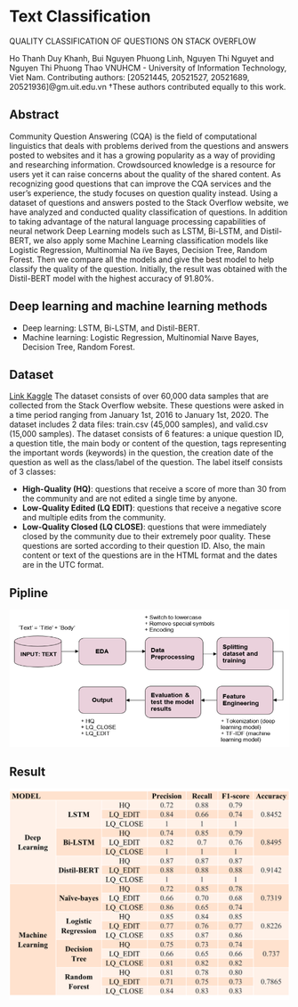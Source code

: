 # Text Classification
QUALITY CLASSIFICATION OF QUESTIONS ON STACK OVERFLOW

Ho Thanh Duy Khanh, Bui Nguyen Phuong Linh, Nguyen Thi Nguyet and Nguyen Thi Phuong Thao
VNUHCM - University of Information Technology, Viet Nam.
Contributing authors: [20521445, 20521527, 20521689, 20521936]@gm.uit.edu.vn
†These authors contributed equally to this work.

## Abstract
Community Question Answering (CQA) is the field of computational linguistics that deals with problems derived from the questions and answers posted to websites and it has a growing popularity as a way of providing and researching information. Crowdsourced knowledge is a resource for users yet it can raise concerns about the quality of the shared content. As recognizing good questions that can improve the CQA services and the user’s experience, the study focuses on question quality instead. Using a dataset of questions and answers posted to the Stack Overflow website, we have analyzed and conducted quality classification of questions. In addition to taking advantage of the natural language processing capabilities of neural network Deep Learning models such as LSTM, Bi-LSTM, and Distil-BERT, we also apply some Machine Learning classification models like Logistic Regression, Multinomial Na ̈ıve Bayes, Decision Tree, Random Forest. Then we compare all the models and give the best model to help classify the quality of the question. Initially, the result was obtained with the Distil-BERT model with the highest accuracy of 91.80%.

## Deep learning and machine learning methods
- Deep learning: LSTM, Bi-LSTM, and Distil-BERT.
- Machine learning: Logistic Regression, Multinomial Naıve Bayes, Decision Tree, Random Forest.

## Dataset
[Link Kaggle](https://www.kaggle.com/datasets/imoore/60k-stack-overflow-questions-with-quality-rate)
The dataset consists of over 60,000 data samples that are collected from the Stack Overflow website. These questions were asked in a time period ranging from January 1st, 2016 to January 1st, 2020. The dataset includes 2 data files: train.csv (45,000 samples), and valid.csv (15,000 samples). The dataset consists of 6 features: a unique question ID, a question title, the main body or content of the question, tags representing the important words (keywords) in the question, the creation date of the question as well as the class/label of the question. The label itself consists of 3 classes:
- **High-Quality (HQ)**: questions that receive a score of more than 30 from the community and are not edited a single time by anyone.
- **Low-Quality Edited (LQ EDIT)**: questions that receive a negative score and multiple edits from the community.
- **Low-Quality Closed (LQ CLOSE)**: questions that were immediately closed by the community due to their extremely poor quality. These questions are sorted according to their question ID. Also, the main content or text of the questions are in the HTML format and the dates are in the UTC format.

## Pipline
![Pipline](https://github.com/Moon2909/TextClassification/blob/main/Pipline.png)

## Result
![Result](https://github.com/Moon2909/TextClassification/blob/main/Result.png)

